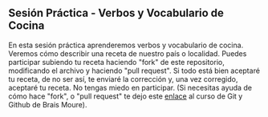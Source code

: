 ## Sesión Práctica - Verbos y Vocabulario de Cocina

En esta sesión práctica aprenderemos verbos y vocabulario de cocina. Veremos cómo describir una receta de nuestro país o localidad. Puedes participar subiendo tu receta haciendo "fork" de este repositorio, modificando el archivo y haciendo "pull request". Si todo está bien aceptaré tu receta, de no ser así, te enviaré la corrección y, una vez corregido, aceptaré tu receta. No tengas miedo en participar. 
(Si necesitas ayuda de cómo hace "fork", o "pull request" te dejo este <a href="https://github.com/mouredev/hello-git">enlace</a> al curso de Git y Github de Brais Moure).